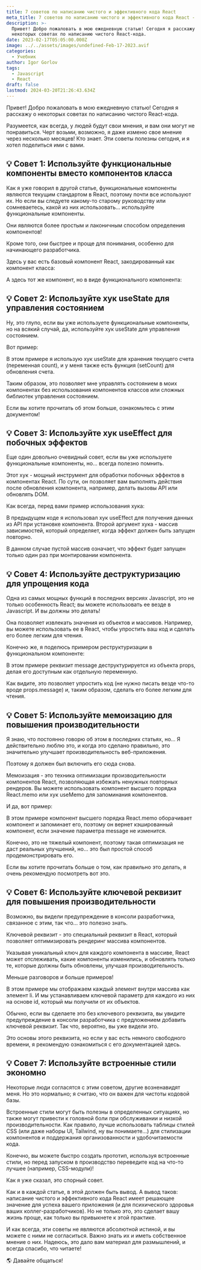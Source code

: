 ```yaml
---
title: 7 советов по написанию чистого и эффективного кода React
meta_title: 7 советов по написанию чистого и эффективного кода React - Фул Фронт Девv
description: >-
  Привет! Добро пожаловать в мою ежедневную статью! Сегодня я расскажу о
  некоторых советах по написанию чистого React-кода.
date: 2023-02-17T05:05:00.000Z
image: ../../assets/images/undefined-Feb-17-2023.avif
categories:
  - Учебник
author: Igor Gorlov
tags:
  - Javascript
  - React
draft: false
lastmod: 2024-03-20T21:26:43.634Z
---
```


Привет! Добро пожаловать в мою ежедневную статью! Сегодня я расскажу о некоторых советах по написанию чистого React-кода.

Разумеется, как всегда, у людей будут свои мнения, и вам они могут не понравиться. Черт возьми, возможно, я даже изменю свое мнение через несколько месяцев! Кто знает. Эти советы полезны сегодня, и я хотел поделиться ими с вами.

<h2 class="wp-block-heading">💡 Совет 1: Используйте функциональные компоненты вместо компонентов класса</h2>

Как я уже говорил в другой статье, функциональные компоненты являются текущим стандартом в React, поэтому почти все используют их. Но если вы следуете какому-то старому руководству или сомневаетесь, какой из них использовать… используйте функциональные компоненты.

Они являются более простым и лаконичным способом определения компонентов!

Кроме того, они быстрее и проще для понимания, особенно для начинающего разработчика.

Здесь у вас есть базовый компонент React, закодированный как компонент класса:

А здесь тот же компонент, но в виде функционального компонента:

<h2 class="wp-block-heading">💡 Совет 2: Используйте хук useState для управления состоянием</h2>

Ну, это глупо, если вы уже используете функциональные компоненты, но на всякий случай, да, используйте хук useState для управления состоянием.

Вот пример:

В этом примере я использую хук useState для хранения текущего счета (переменная count), и у меня также есть функция (setCount) для обновления счета.

Таким образом, это позволяет мне управлять состоянием в моих компонентах без использования компонентов классов или сложных библиотек управления состоянием.

Если вы хотите прочитать об этом больше, ознакомьтесь с этим документом!

<h2 class="wp-block-heading">💡 Совет 3: Используйте хук useEffect для побочных эффектов</h2>

Еще один довольно очевидный совет, если вы уже используете функциональные компоненты, но… всегда полезно помнить.

Этот хук - мощный инструмент для обработки побочных эффектов в компонентах React. По сути, он позволяет вам выполнять действия после обновления компонента, например, делать вызовы API или обновлять DOM.

Как всегда, перед вами пример использования хука:

В предыдущем коде я использовал хук useEffect для получения данных из API при установке компонента. Второй аргумент хука - массив зависимостей, который определяет, когда эффект должен быть запущен повторно.

В данном случае пустой массив означает, что эффект будет запущен только один раз при монтировании компонента.

<h2 class="wp-block-heading">💡 Совет 4: Используйте деструктуризацию для упрощения кода</h2>

Одна из самых мощных функций в последних версиях Javascript, это не только особенность React; вы можете использовать ее везде в Javascript. И вы должны это делать!

Она позволяет извлекать значения из объектов и массивов. Например, вы можете использовать ее в React, чтобы упростить ваш код и сделать его более легким для чтения.

Конечно же, я поделюсь примером реструктуризации в функциональном компоненте:

В этом примере реквизит message деструктурируется из объекта props, делая его доступным как отдельную переменную.

Как видите, это позволяет упростить код (не нужно писать везде что-то вроде props.message) и, таким образом, сделать его более легким для чтения.

<h2 class="wp-block-heading">💡 Совет 5: Используйте мемоизацию для повышения производительности</h2>

Я знаю, что постоянно говорю об этом в последних статьях, но… Я действительно люблю это, и когда это сделано правильно, это значительно улучшает производительность веб-приложения.

Поэтому я должен был включить его сюда снова.

Мемоизация - это техника оптимизации производительности компонентов React, позволяющая избежать ненужных повторных рендеров. Вы можете использовать компонент высшего порядка React.memo или хук useMemo для запоминания компонентов.

И да, вот пример:

В этом примере компонент высшего порядка React.memo оборачивает компонент и запоминает его, поэтому он вернет кэшированный компонент, если значение параметра message не изменится.

Конечно, это не тяжелый компонент, поэтому такая оптимизация не даст реальных улучшений, но… это был простой способ продемонстрировать его.

Если вы хотите прочитать больше о том, как правильно это делать, я очень рекомендую посмотреть вот это.

<h2 class="wp-block-heading">💡 Совет 6: Используйте ключевой реквизит для повышения производительности</h2>

Возможно, вы видели предупреждение в консоли разработчика, связанное с этим, так что… это полезно знать.

Ключевой реквизит - это специальный реквизит в React, который позволяет оптимизировать рендеринг массива компонентов.

Указывая уникальный ключ для каждого компонента в массиве, React может отслеживать, какие компоненты изменились, и обновлять только те, которые должны быть обновлены, улучшая производительность.

Меньше разговоров и больше примеров!

В этом примере мы отображаем каждый элемент внутри массива как элемент li. И мы устанавливаем ключевой параметр для каждого из них на основе id, который мы получили от их объектов.

Обычно, если вы сделаете это без ключевого реквизита, вы увидите предупреждение в консоли разработчика с предложением добавить ключевой реквизит. Так что, вероятно, вы уже видели это.

Это основы этого реквизита, но если у вас есть немного свободного времени, я рекомендую ознакомиться с его документацией здесь.

<h2 class="wp-block-heading">💡 Совет 7: Используйте встроенные стили экономно</h2>

Некоторые люди согласятся с этим советом, другие возненавидят меня. Но это нормально; я считаю, что он важен для чистоты кодовой базы.

Встроенные стили могут быть полезны в определенных ситуациях, но также могут привести к головной боли при обслуживании и низкой производительности. Как правило, лучше использовать таблицы стилей CSS (или даже наборы UI, Tailwind, ну вы понимаете…) для стилизации компонентов и поддержания организованности и удобочитаемости кода.

Конечно, вы можете быстро создать прототип, используя встроенные стили, но перед запуском в производство переведите код на что-то лучшее (например, CSS-модули)!

Как я уже сказал, это спорный совет.

Как и в каждой статье, в этой должен быть вывод. А вывод таков: написание чистого и эффективного кода React имеет решающее значение для успеха вашего приложения (и для психического здоровья ваших коллег-разработчиков). Но не только это, это сделает вашу жизнь проще, как только вы привыкнете к этой практике.

И как всегда, эти советы не являются абсолютной истиной, и вы можете с ними не согласиться. Важно знать их и иметь собственное мнение о них. Надеюсь, это дало вам материал для размышлений, и всегда спасибо, что читаете!

🌎 Давайте общаться!

<!-- wp:acf/acf-donate {"id":"block_64678dc93985f","name":"acf/acf-donate","data":{"title":"Задонатить на поддержку!","_title":"field_646b621e8617c","list_0_name":"Donatepay","_list_0_name":"field_646b623e8617e","list_0_url":"https://new.donatepay.ru/@1117856","_list_0_url":"field_646b62528617f","list_0_address":"","_list_0_address":"field_646b625d86180","list_1_name":"Donationalerts","_list_1_name":"field_646b623e8617e","list_1_url":"https://www.donationalerts.com/c/woorg_","_list_1_url":"field_646b62528617f","list_1_address":"","_list_1_address":"field_646b625d86180","list_2_name":"USDT (TRC20)","_list_2_name":"field_646b623e8617e","list_2_url":"","_list_2_url":"field_646b62528617f","list_2_address":"TR121HxpTDF71TMm9idZkBaZxnjSMcCPWj","_list_2_address":"field_646b625d86180","list_3_name":"ETH","_list_3_name":"field_646b623e8617e","list_3_url":"","_list_3_url":"field_646b62528617f","list_3_address":"0x442721192987047eDeEC69Ca1D4c706f9Adb16B3","_list_3_address":"field_646b625d86180","list_4_name":"BTC","_list_4_name":"field_646b623e8617e","list_4_url":"","_list_4_url":"field_646b62528617f","list_4_address":"36dLKv5uRozphSQa55w2XgsF42AugPu2QT","_list_4_address":"field_646b625d86180","list":5,"_list":"field_646b62308617d"},"align":"","mode":"edit"} /-->
